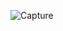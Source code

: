 ![Capture](https://user-images.githubusercontent.com/92284866/200530627-2cf5fff9-78fe-4dec-88de-6ffd1c81783e.PNG)
